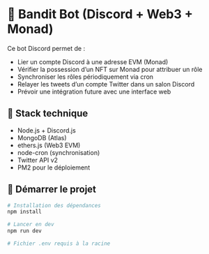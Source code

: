 # 🤠 Bandit Bot (Discord + Web3 + Monad)

Ce bot Discord permet de :
- Lier un compte Discord à une adresse EVM (Monad)
- Vérifier la possession d’un NFT sur Monad pour attribuer un rôle
- Synchroniser les rôles périodiquement via cron
- Relayer les tweets d’un compte Twitter dans un salon Discord
- Prévoir une intégration future avec une interface web

## 🧱 Stack technique

- Node.js + Discord.js
- MongoDB (Atlas)
- ethers.js (Web3 EVM)
- node-cron (synchronisation)
- Twitter API v2
- PM2 pour le déploiement

## 🚀 Démarrer le projet

```bash
# Installation des dépendances
npm install

# Lancer en dev
npm run dev

# Fichier .env requis à la racine
